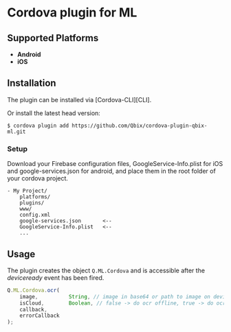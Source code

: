 # Cordova plugin for ML

## Supported Platforms

- __Android__
- __iOS__


## Installation

The plugin can be installed via [Cordova-CLI][CLI].

Or install the latest head version:

    $ cordova plugin add https://github.com/Qbix/cordova-plugin-qbix-ml.git

### Setup
Download your Firebase configuration files, GoogleService-Info.plist for iOS and google-services.json for android, and place them in the root folder of your cordova project.

```
- My Project/
    platforms/
    plugins/
    www/
    config.xml
    google-services.json       <--
    GoogleService-Info.plist   <--
    ...
```

## Usage

The plugin creates the object `Q.ML.Cordova` and is accessible after the *deviceready* event has been fired.

```javascript
Q.ML.Cordova.ocr(
    image,          String, // image in base64 or path to image on device started with 'file://'
    isCloud,        Boolean, // false -> do ocr offline, true -> do ocr in Google MLKit
    callback, 		
    errorCallback
);
```